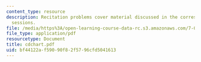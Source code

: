 ```yaml
---
content_type: resource
description: Recitation problems cover material discussed in the corresponding lecture
  sessions.
file: /media/https%3A/open-learning-course-data-rc.s3.amazonaws.com/7-012-introduction-to-biology-fall-2004/bf44122af59090f82f5796cfd5041613_cdchart.pdf
file_type: application/pdf
resourcetype: Document
title: cdchart.pdf
uid: bf44122a-f590-90f8-2f57-96cfd5041613
---
```

